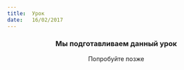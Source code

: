 ```yaml
---
title:  Урок
date:   16/02/2017
---
```


### <center>Мы подготавливаем данный урок</center>
<center>Попробуйте позже</center>